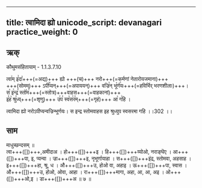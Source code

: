 
---
title: त्वामिदा ह्यो
unicode_script: devanagari
practice_weight: 0
---
## ऋक्

कौथुमसंहितायाम् - 1.1.3.7.10  

त्वा꣢म् इ꣣दा꣡+++(=अद्य)+++ ह्यो +++(च)+++ नरो+++(=कर्मणां नेतारोयजमाना)+++  
+++(सोमम्)+++ ऽपी꣢꣯प्यन्+++(=अपाययन्)+++ वज्रि꣣न् भू꣡र्ण꣢यः+++(=हविर्भिर् भरणशीलाः)+++।  
स꣡ इ꣢न्द्र꣣ स्तो꣡म꣢+++(=स्तोत्र)+++वाहस+++(=वाहकानां)+++  
इ꣣ह꣡ श्रु꣣ध्य्+++(=शृणु)+++ उ꣢प꣣ स्व꣡स꣢र꣣म्+++(=गृहं)+++ आ꣡ ग꣢हि ।

त्वामिदा ह्यो नरोऽपीप्यन्वज्रिन्भूर्णयः। स इन्द्र स्तोमवाहस इह श्रुध्युप स्वसरमा गहि ।।302 ।।


## साम

<div class="audioEmbed"  caption="गोपालार्यः 2015  " src="https://archive
.org/download/jaiminIya-sAma-gAna-paravastu-tradition-gopAla-2015/tvAm-idA-hyo.mp3"></div>

माधुच्छन्दसम् ॥  
त्वा+++([])+++,अमीदाअ । हो+++([])+++इ । हि+++([])+++य्योओ, नराङ्घॆए ।
आ+++([])+++पा, इ, प्यन्वा । ज्रा+++([])+++इ, नृभूर्णायाहा । स+++([])+++इंद्र, स्तोमवा, अहसाह । इ+++([])+++हा, श्रू, ध । औ+++([])+++उ, होओ वा, अहाइ । ऊ+++([])+++पा, स्वास । औ+++([])+++उ, होओ, ओवा, आहा । रा+++([])+++मागा, अहा, आ, आ, अइ ।
ओ+++([])+++ओ,इ । डा+++([])+++अ ॥ ७ ॥
